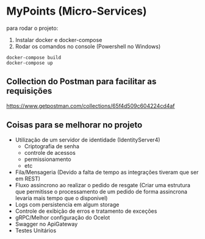 # MyPoints (Micro-Services)
para rodar o projeto: 
  1. Instalar docker e docker-compose
  2. Rodar os comandos no console (Powershell no Windows)
  
  ```console
  docker-compose build
  docker-compose up
  ```
## Collection do Postman para facilitar as requisições
https://www.getpostman.com/collections/65f4d509c604224cd4af

## Coisas para se melhorar no projeto

- Utilização de um servidor de identidade (IdentityServer4)
	- Criptografia de senha
	- controle de acessos
	- permissionamento
	- etc
- Fila/Mensageria (Devido a falta de tempo as integrações tiveram que ser em REST)
- Fluxo assincrono ao realizar o pedido de resgate (Criar uma estrutura que permitisse o processamento de um pedido de forma assincrona levaria mais tempo que o disponivel)
- Logs com persistencia em algum storage
- Controle de exibição de erros e tratamento de exceções
- gRPC/Melhor configuração do Ocelot
- Swagger no ApiGateway
- Testes Unitários
